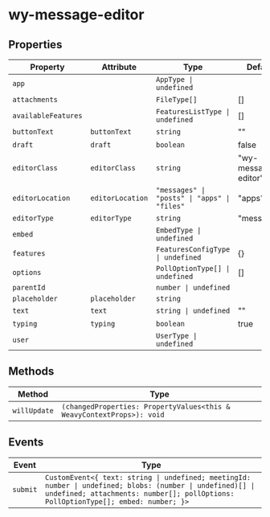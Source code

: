 # wy-message-editor

## Properties

| Property            | Attribute        | Type                                         | Default             |
|---------------------|------------------|----------------------------------------------|---------------------|
| `app`               |                  | `AppType \| undefined`                       |                     |
| `attachments`       |                  | `FileType[]`                                 | []                  |
| `availableFeatures` |                  | `FeaturesListType \| undefined`              | []                  |
| `buttonText`        | `buttonText`     | `string`                                     | ""                  |
| `draft`             | `draft`          | `boolean`                                    | false               |
| `editorClass`       | `editorClass`    | `string`                                     | "wy-message-editor" |
| `editorLocation`    | `editorLocation` | `"messages" \| "posts" \| "apps" \| "files"` | "apps"              |
| `editorType`        | `editorType`     | `string`                                     | "messages"          |
| `embed`             |                  | `EmbedType \| undefined`                     |                     |
| `features`          |                  | `FeaturesConfigType \| undefined`            | {}                  |
| `options`           |                  | `PollOptionType[] \| undefined`              | []                  |
| `parentId`          |                  | `number \| undefined`                        |                     |
| `placeholder`       | `placeholder`    | `string`                                     |                     |
| `text`              | `text`           | `string \| undefined`                        | ""                  |
| `typing`            | `typing`         | `boolean`                                    | true                |
| `user`              |                  | `UserType \| undefined`                      |                     |

## Methods

| Method       | Type                                             |
|--------------|--------------------------------------------------|
| `willUpdate` | `(changedProperties: PropertyValues<this & WeavyContextProps>): void` |

## Events

| Event    | Type                                             |
|----------|--------------------------------------------------|
| `submit` | `CustomEvent<{ text: string \| undefined; meetingId: number \| undefined; blobs: (number \| undefined)[] \| undefined; attachments: number[]; pollOptions: PollOptionType[]; embed: number; }>` |
